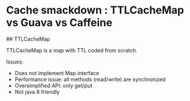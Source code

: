 # Cache smackdown : TTLCacheMap vs Guava vs Caffeine

## TTLCacheMap

TTLCacheMap is a map with TTL coded from scratch.

Issues:

* Does not implement Map interface
* Performance issue: all methods (read/write) are synchronized 
* Oversimplified API: only get/put
* Not java 8 friendly